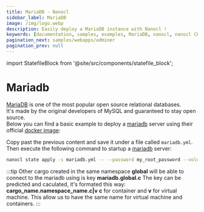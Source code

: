 ```yaml
---
title: MariaDB - Nanocl
sidebar_label: MariaDB
image: /img/logo.webp
description: Easily deploy a MariaDB instance with Nanocl !
keywords: [documentation, samples, examples, MariaDB, nanocl, nanocl CLI, CLI]
pagination_next: samples/webapps/adminer
pagination_prev: null
---
```


import StatefileBlock from '@site/src/components/statefile_block';

# Mariadb

[MariaDB][mariadb] is one of the most popular open source relational databases.<br/>
It's made by the original developers of MySQL and guaranteed to stay open source.<br />
Below you can find a basic example to deploy a [mariadb][mariadb] server using their official [docker image][docker image]:

<StatefileBlock example="samples/databases/mariadb" />

Copy past the previous content and save it under a file called `mariadb.yml`.<br />
Then execute the following command to startup a [mariadb][mariadb] server:

```sh
nanocl state apply -s mariadb.yml -- --password my_root_password --volume /opt/mariadb
```

:::tip
Other cargo created in the same namespace **global** will be able to connect to the mariadb using is key **mariadb.global.c**
The key can be predicted and caculated, it's formated this way: **cargo_name.namespace_name.c|v** **c** for container and **v** for virtual machine.
This allow us to have the same name for virtual machine and containers.
:::

[mariadb]: https://mariadb.org
[docker image]: https://hub.docker.com/_/mariadb

